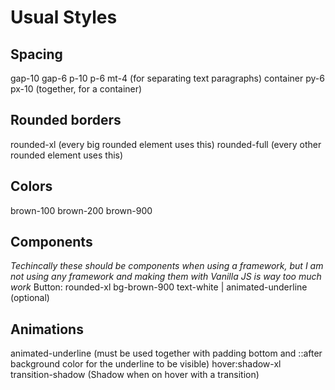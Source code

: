 # Usual Styles
## Spacing
gap-10
gap-6
p-10
p-6
mt-4 (for separating text paragraphs)
container py-6 px-10 (together, for a container)

## Rounded borders
rounded-xl (every big rounded element uses this)
rounded-full (every other rounded element uses this)

## Colors
brown-100
brown-200
brown-900

## Components
*Techincally these should be components when using a framework, but I am not using any framework and making them with Vanilla JS is way too much work*
Button: rounded-xl bg-brown-900 text-white | animated-underline (optional)

## Animations
animated-underline (must be used together with padding bottom and ::after background color for the underline to be visible)
hover:shadow-xl transition-shadow (Shadow when on hover with a transition)